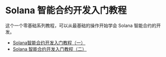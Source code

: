 # Solana 智能合约开发入门教程

这个一个零基础系列教程，可以从最基础的操作开始学会 Solana 智能合约的开发。

- [Solana智能合约开发入门教程（一）](./Solana智能合约开发入门教程（一）.md)
- [Solana 智能合约开发入门教程（二）](./Solana智能合约开发入门教程（二）.md)


